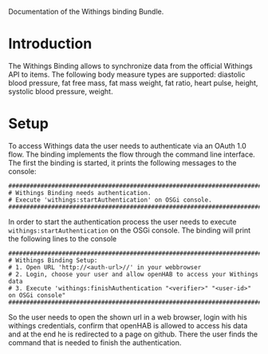 Documentation of the Withings binding Bundle.

# Introduction

The Withings Binding allows to synchronize data from the official Withings API to items. The following body measure types are supported: diastolic blood pressure, fat free mass, fat mass weight, fat ratio, heart pulse, height, systolic blood pressure, weight.

# Setup

To access Withings data the user needs to authenticate via an OAuth 1.0 flow. The binding implements the flow through the command line interface. The first the binding is started, it prints the following messages to the console:

    #########################################################################################
    # Withings Binding needs authentication.
    # Execute 'withings:startAuthentication' on OSGi console.
    #########################################################################################

In order to start the authentication process the user needs to execute `withings:startAuthentication` on the OSGi console. The binding will print the following lines to the console

    #########################################################################################
    # Withings Binding Setup: 
    # 1. Open URL 'http://<auth-url>//' in your webbrowser
    # 2. Login, choose your user and allow openHAB to access your Withings data
    # 3. Execute 'withings:finishAuthentication "<verifier>" "<user-id>" on OSGi console"
    #########################################################################################

So the user needs to open the shown url in a web browser, login with his withings credentials, confirm that openHAB is allowed to access his data and at the end he is redirected to a page on github. There the user finds the command that is needed to finish the authentication.